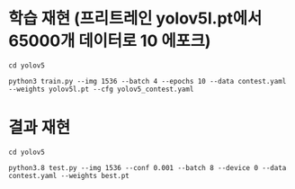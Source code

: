# 학습 재현 (프리트레인 yolov5l.pt에서 65000개 데이터로 10 에포크)
`cd yolov5`

`python3 train.py --img 1536 --batch 4 --epochs 10 --data contest.yaml --weights yolov5l.pt --cfg yolov5_contest.yaml`

# 결과 재현
`cd yolov5`

`python3.8 test.py --img 1536 --conf 0.001 --batch 8 --device 0 --data contest.yaml --weights best.pt`
